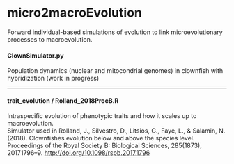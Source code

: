 # micro2macroEvolution
Forward individual-based simulations of evolution to link microevolutionary processes to macroevolution. 

#### ClownSimulator.py
Population dynamics (nuclear and mitocondrial genomes) in clownfish with hybridization (work in progress)


---
#### trait\_evolution / Rolland\_2018ProcB.R
Intraspecific evolution of phenotypic traits and how it scales up to macroevolution.  
Simulator used in Rolland, J., Silvestro, D., Litsios, G., Faye, L., & Salamin, N. (2018). Clownfishes evolution below and above the species level. Proceedings of the Royal Society B: Biological Sciences, 285(1873), 20171796–9. http://doi.org/10.1098/rspb.2017.1796
